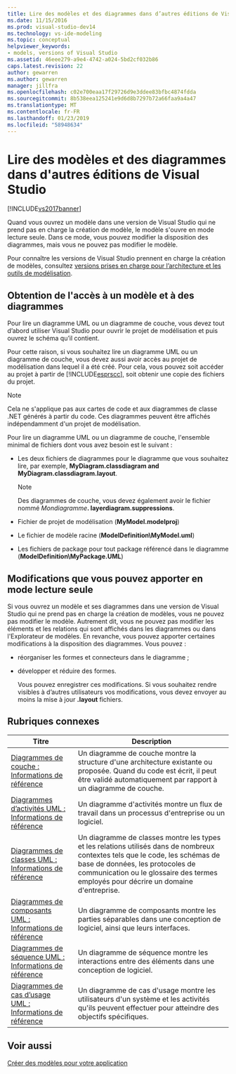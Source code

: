 ```yaml
---
title: Lire des modèles et des diagrammes dans d’autres éditions de Visual Studio | Microsoft Docs
ms.date: 11/15/2016
ms.prod: visual-studio-dev14
ms.technology: vs-ide-modeling
ms.topic: conceptual
helpviewer_keywords:
- models, versions of Visual Studio
ms.assetid: 46eee279-a9e4-4742-a024-5bd2cf032b86
caps.latest.revision: 22
author: gewarren
ms.author: gewarren
manager: jillfra
ms.openlocfilehash: c02e700eaa17f29726d9e3ddee83bfbc4874fdda
ms.sourcegitcommit: 8b538eea125241e9d6d8b7297b72a66faa9a4a47
ms.translationtype: MT
ms.contentlocale: fr-FR
ms.lasthandoff: 01/23/2019
ms.locfileid: "58948634"
---
```

# <a name="read-models-and-diagrams-in-other-visual-studio-editions"></a>Lire des modèles et des diagrammes dans d'autres éditions de Visual Studio
[!INCLUDE[vs2017banner](../includes/vs2017banner.md)]

Quand vous ouvrez un modèle dans une version de Visual Studio qui ne prend pas en charge la création de modèle, le modèle s'ouvre en mode lecture seule. Dans ce mode, vous pouvez modifier la disposition des diagrammes, mais vous ne pouvez pas modifier le modèle.  
  
 Pour connaître les versions de Visual Studio prennent en charge la création de modèles, consultez [versions prises en charge pour l’architecture et les outils de modélisation](../modeling/what-s-new-for-design-in-visual-studio.md#VersionSupport).  
  
## <a name="obtaining-access-to-a-model-and-diagrams"></a>Obtention de l'accès à un modèle et à des diagrammes  
 Pour lire un diagramme UML ou un diagramme de couche, vous devez tout d’abord utiliser Visual Studio pour ouvrir le projet de modélisation et puis ouvrez le schéma qu’il contient.  
  
 Pour cette raison, si vous souhaitez lire un diagramme UML ou un diagramme de couche, vous devez aussi avoir accès au projet de modélisation dans lequel il a été créé. Pour cela, vous pouvez soit accéder au projet à partir de [!INCLUDE[esprscc](../includes/esprscc-md.md)], soit obtenir une copie des fichiers du projet.  
  
> [!NOTE]
>  Cela ne s'applique pas aux cartes de code et aux diagrammes de classe .NET générés à partir du code. Ces diagrammes peuvent être affichés indépendamment d'un projet de modélisation.  
  
 Pour lire un diagramme UML ou un diagramme de couche, l'ensemble minimal de fichiers dont vous avez besoin est le suivant :  
  
-   Les deux fichiers de diagrammes pour le diagramme que vous souhaitez lire, par exemple, **MyDiagram.classdiagram and MyDiagram.classdiagram.layout**.  
  
    > [!NOTE]
    >  Des diagrammes de couche, vous devez également avoir le fichier nommé _Mondiagramme_**. layerdiagram.suppressions**.  
  
-   Fichier de projet de modélisation (**MyModel.modelproj**)  
  
-   Le fichier de modèle racine (**ModelDefinition\MyModel.uml**)  
  
-   Les fichiers de package pour tout package référencé dans le diagramme (**ModelDefinition\MyPackage.UML**)  
  
## <a name="changes-that-you-can-make-in-read-only-mode"></a>Modifications que vous pouvez apporter en mode lecture seule  
 Si vous ouvrez un modèle et ses diagrammes dans une version de Visual Studio qui ne prend pas en charge la création de modèles, vous ne pouvez pas modifier le modèle. Autrement dit, vous ne pouvez pas modifier les éléments et les relations qui sont affichés dans les diagrammes ou dans l'Explorateur de modèles. En revanche, vous pouvez apporter certaines modifications à la disposition des diagrammes. Vous pouvez :  
  
- réorganiser les formes et connecteurs dans le diagramme ;  
  
- développer et réduire des formes.  
  
  Vous pouvez enregistrer ces modifications. Si vous souhaitez rendre visibles à d’autres utilisateurs vos modifications, vous devez envoyer au moins la mise à jour **.layout** fichiers.  
  
##  <a name="RelatedTopics"></a> Rubriques connexes  
  
|Titre|Description|  
|-----------|-----------------|  
|[Diagrammes de couche : Informations de référence](../modeling/layer-diagrams-reference.md)|Un diagramme de couche montre la structure d'une architecture existante ou proposée. Quand du code est écrit, il peut être validé automatiquement par rapport à un diagramme de couche.|  
|[Diagrammes d’activités UML : Informations de référence](../modeling/uml-activity-diagrams-reference.md)|Un diagramme d'activités montre un flux de travail dans un processus d'entreprise ou un logiciel.|  
|[Diagrammes de classes UML : Informations de référence](../modeling/uml-class-diagrams-reference.md)|Un diagramme de classes montre les types et les relations utilisés dans de nombreux contextes tels que le code, les schémas de base de données, les protocoles de communication ou le glossaire des termes employés pour décrire un domaine d'entreprise.|  
|[Diagrammes de composants UML : Informations de référence](../modeling/uml-component-diagrams-reference.md)|Un diagramme de composants montre les parties séparables dans une conception de logiciel, ainsi que leurs interfaces.|  
|[Diagrammes de séquence UML : Informations de référence](../modeling/uml-sequence-diagrams-reference.md)|Un diagramme de séquence montre les interactions entre des éléments dans une conception de logiciel.|  
|[Diagrammes de cas d’usage UML : Informations de référence](../modeling/uml-use-case-diagrams-reference.md)|Un diagramme de cas d'usage montre les utilisateurs d'un système et les activités qu'ils peuvent effectuer pour atteindre des objectifs spécifiques.|  
  
## <a name="see-also"></a>Voir aussi  
 [Créer des modèles pour votre application](../modeling/create-models-for-your-app.md)
